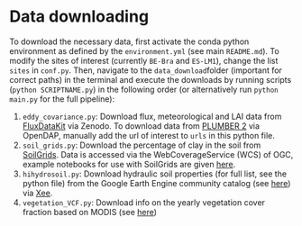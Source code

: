 # Data downloading

To download the necessary data, first activate the conda python environment as defined by the `environment.yml` (see main `README.md`).  To modify the sites of interest (currently `BE-Bra` and `ES-LM1`), change the list `sites` in `conf.py`. Then, navigate to the `data_download`folder (important for correct paths) in the terminal and execute the downloads by running scripts (`python SCRIPTNAME.py`) in the following order (or alternatively run `python main.py` for the full pipeline):

1. `eddy_covariance.py`: Download flux, meteorological and LAI data from [FluxDataKit](https://doi.org/10.5281/zenodo.11370417) via Zenodo. To download data from [PLUMBER 2](http://doi.org/10.25914/5fdb0902607e1) via OpenDAP, manually add the url of interest to `urls` in this python file. 
2. `soil_grids.py`: Download the percentage of clay in the soil from [SoilGrids](https://doi.org/10.5194/soil-7-217-2021
). Data is accessed via the WebCoverageService (WCS) of OGC, example notebooks for use with SoilGrids are given [here](https://git.wur.nl/isric/soilgrids/soilgrids.notebooks).
3. `hihydrosoil.py`: Download hydraulic soil properties (for full list, see the python file) from the Google Earth Engine community catalog (see [here](https://gee-community-catalog.org/projects/hihydro_soil/)) via [Xee](https://github.com/google/Xee/tree/v0.0.14).
4. `vegetation_VCF.py`: Download info on the yearly vegetation cover fraction based on MODIS (see [here](https://developers.google.com/earth-engine/datasets/catalog/MODIS_006_MOD44B))